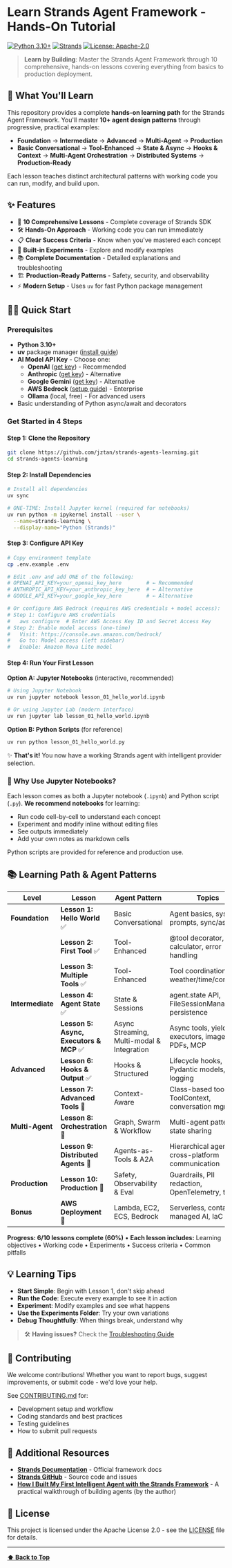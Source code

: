 # Learn Strands Agent Framework - Hands-On Tutorial

[![Python 3.10+](https://img.shields.io/badge/python-3.10+-blue.svg)](https://www.python.org/downloads/)
[![Strands](https://img.shields.io/badge/Strands-Agent%20Framework-green.svg)](https://strandsagents.com/)
[![License: Apache-2.0](https://img.shields.io/badge/License-Apache%202.0-blue.svg)](https://opensource.org/licenses/Apache-2.0)

> **Learn by Building**: Master the Strands Agent Framework through 10 comprehensive, hands-on lessons covering everything from basics to production deployment.

## 🎯 What You'll Learn

This repository provides a complete **hands-on learning path** for the Strands Agent Framework. You'll master **10+ agent design patterns** through progressive, practical examples:

- **Foundation** → **Intermediate** → **Advanced** → **Multi-Agent** → **Production**
- **Basic Conversational** → **Tool-Enhanced** → **State & Async** → **Hooks & Context** → **Multi-Agent Orchestration** → **Distributed Systems** → **Production-Ready**

Each lesson teaches distinct architectural patterns with working code you can run, modify, and build upon.

## ✨ Features

- 🚀 **10 Comprehensive Lessons** - Complete coverage of Strands SDK
- 🛠️ **Hands-On Approach** - Working code you can run immediately
- 📋 **Clear Success Criteria** - Know when you've mastered each concept
- 🔬 **Built-in Experiments** - Explore and modify examples
- 📚 **Complete Documentation** - Detailed explanations and troubleshooting
- 🏗️ **Production-Ready Patterns** - Safety, security, and observability
- ⚡ **Modern Setup** - Uses `uv` for fast Python package management

## 🏃‍♂️ Quick Start

### Prerequisites

- **Python 3.10+**
- **uv** package manager ([install guide](https://docs.astral.sh/uv/))
- **AI Model API Key** - Choose one:
  - **OpenAI** ([get key](https://platform.openai.com/api-keys)) - Recommended
  - **Anthropic** ([get key](https://console.anthropic.com/)) - Alternative
  - **Google Gemini** ([get key](https://aistudio.google.com/app/apikey)) - Alternative
  - **AWS Bedrock** ([setup guide](https://docs.aws.amazon.com/bedrock/latest/userguide/setting-up.html)) - Enterprise
  - **Ollama** (local, free) - For advanced users
- Basic understanding of Python async/await and decorators

### Get Started in 4 Steps

#### Step 1: Clone the Repository
```bash
git clone https://github.com/jztan/strands-agents-learning.git
cd strands-agents-learning
```

#### Step 2: Install Dependencies
```bash
# Install all dependencies
uv sync

# ONE-TIME: Install Jupyter kernel (required for notebooks)
uv run python -m ipykernel install --user \
  --name=strands-learning \
  --display-name="Python (Strands)"
```

#### Step 3: Configure API Key
```bash
# Copy environment template
cp .env.example .env

# Edit .env and add ONE of the following:
# OPENAI_API_KEY=your_openai_key_here        # ← Recommended
# ANTHROPIC_API_KEY=your_anthropic_key_here  # ← Alternative
# GOOGLE_API_KEY=your_google_key_here        # ← Alternative

# Or configure AWS Bedrock (requires AWS credentials + model access):
# Step 1: Configure AWS credentials
#   aws configure  # Enter AWS Access Key ID and Secret Access Key
# Step 2: Enable model access (one-time)
#   Visit: https://console.aws.amazon.com/bedrock/
#   Go to: Model access (left sidebar)
#   Enable: Amazon Nova Lite model
```

#### Step 4: Run Your First Lesson

**Option A: Jupyter Notebooks** (interactive, recommended)
```bash
# Using Jupyter Notebook
uv run jupyter notebook lesson_01_hello_world.ipynb

# Or using Jupyter Lab (modern interface)
uv run jupyter lab lesson_01_hello_world.ipynb
```

**Option B: Python Scripts** (for reference)
```bash
uv run python lesson_01_hello_world.py
```

✨ **That's it!** You now have a working Strands agent with intelligent provider selection.

### 📓 Why Use Jupyter Notebooks?

Each lesson comes as both a Jupyter notebook (`.ipynb`) and Python script (`.py`). **We recommend notebooks** for learning:
- Run code cell-by-cell to understand each concept
- Experiment and modify inline without editing files
- See outputs immediately
- Add your own notes as markdown cells

Python scripts are provided for reference and production use.
## 📚 Learning Path & Agent Patterns

| Level | Lesson | Agent Pattern | Topics |
|-------|--------|---------------|--------|
| **Foundation** | **Lesson 1: Hello World** ✅ | Basic Conversational | Agent basics, system prompts, sync/async |
| | **Lesson 2: First Tool** ✅ | Tool-Enhanced | @tool decorator, calculator, error handling |
| | **Lesson 3: Multiple Tools** ✅ | Tool-Enhanced | Tool coordination, weather/time/converter |
| **Intermediate** | **Lesson 4: Agent State** ✅ | State & Sessions | agent.state API, FileSessionManager, persistence |
| | **Lesson 5: Async, Executors & MCP** ✅ | Async Streaming, Multi-modal & Integration | Async tools, yield, executors, images, PDFs, MCP |
| **Advanced** | **Lesson 6: Hooks & Output** ✅ | Hooks & Structured | Lifecycle hooks, Pydantic models, logging |
| | **Lesson 7: Advanced Tools** 🚧 | Context-Aware | Class-based tools, ToolContext, conversation mgmt |
| **Multi-Agent** | **Lesson 8: Orchestration** 🚧 | Graph, Swarm & Workflow | Multi-agent patterns, state sharing |
| | **Lesson 9: Distributed Agents** 🚧 | Agents-as-Tools & A2A | Hierarchical agents, cross-platform communication |
| **Production** | **Lesson 10: Production** 🚧 | Safety, Observability & Eval | Guardrails, PII redaction, OpenTelemetry, testing |
| **Bonus** | **AWS Deployment** 🚧 | Lambda, EC2, ECS, Bedrock | Serverless, containers, managed AI, IaC |

**Progress: 6/10 lessons complete (60%)** • **Each lesson includes:** Learning objectives • Working code • Experiments • Success criteria • Common pitfalls

## 💡 Learning Tips

- **Start Simple**: Begin with Lesson 1, don't skip ahead
- **Run the Code**: Execute every example to see it in action
- **Experiment**: Modify examples and see what happens
- **Use the Experiments Folder**: Try your own variations
- **Debug Thoughtfully**: When things break, understand why

> 🛠️ **Having issues?** Check the [Troubleshooting Guide](TROUBLESHOOTING.md)

## 🤝 Contributing

We welcome contributions! Whether you want to report bugs, suggest improvements, or submit code - we'd love your help.

See [CONTRIBUTING.md](CONTRIBUTING.md) for:
- Development setup and workflow
- Coding standards and best practices
- Testing guidelines
- How to submit pull requests

## 📖 Additional Resources

- **[Strands Documentation](https://strandsagents.com/latest/documentation/docs/)** - Official framework docs
- **[Strands GitHub](https://github.com/strands-agents/sdk-python)** - Source code and issues
- **[How I Built My First Intelligent Agent with the Strands Framework](https://www.thefirstcommit.com/how-i-built-my-first-intelligent-agent-with-the-strands-framework-4cd73fb1cddf)** - A practical walkthrough of building agents (by the author)

## 📄 License

This project is licensed under the Apache License 2.0 - see the [LICENSE](LICENSE) file for details.

---

**[⬆️ Back to Top](#learn-strands-agent-framework---hands-on-tutorial)**